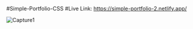 #Simple-Portfolio-CSS
#Live Link:
https://simple-portfolio-2.netlify.app/

![Capture1](https://github.com/Rahat848/PortFolio-2/assets/136954767/71172362-e32c-41e3-9d6d-ccec08b6813b)

